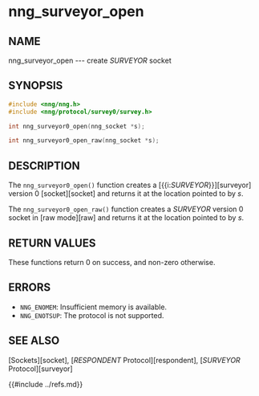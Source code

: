 # nng_surveyor_open

## NAME

nng_surveyor_open --- create _SURVEYOR_ socket

## SYNOPSIS

```c
#include <nng/nng.h>
#include <nng/protocol/survey0/survey.h>

int nng_surveyor0_open(nng_socket *s);

int nng_surveyor0_open_raw(nng_socket *s);
```

## DESCRIPTION

The `nng_surveyor0_open()` function creates a [{{i:*SURVEYOR*}}][surveyor]
version 0 [socket][socket] and returns it at the location
pointed to by _s_.

The `nng_surveyor0_open_raw()` function creates a _SURVEYOR_
version 0 socket in
[raw mode][raw] and returns it at the location pointed to by _s_.

## RETURN VALUES

These functions return 0 on success, and non-zero otherwise.

## ERRORS

- `NNG_ENOMEM`: Insufficient memory is available.
- `NNG_ENOTSUP`: The protocol is not supported.

## SEE ALSO

[Sockets][socket],
[_RESPONDENT_ Protocol][respondent],
[_SURVEYOR_ Protocol][surveyor]

{{#include ../refs.md}}
